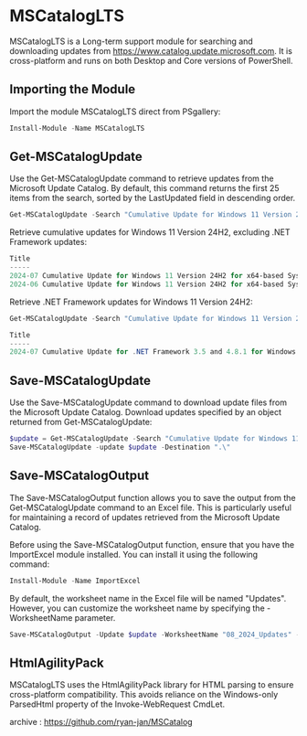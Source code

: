 # MSCatalogLTS

MSCatalogLTS is a Long-term support module for searching and downloading updates from https://www.catalog.update.microsoft.com.
It is cross-platform and runs on both Desktop and Core versions of PowerShell.

## Importing the Module

Import the module MSCatalogLTS direct from PSgallery:

``` powershell
Install-Module -Name MSCatalogLTS
```

## Get-MSCatalogUpdate

Use the Get-MSCatalogUpdate command to retrieve updates from the Microsoft Update Catalog. By default, this command returns the first 25 items from the search, sorted by the LastUpdated field in descending order.

```powershell
Get-MSCatalogUpdate -Search "Cumulative Update for Windows 11 Version 24H2" -ExcludeFramework
```
Retrieve cumulative updates for Windows 11 Version 24H2, excluding .NET Framework updates:

```powershell
Title                                                                                               Products   Classification   LastUpdated Size    
-----                                                                                               --------   --------------   ----------- ----    
2024-07 Cumulative Update for Windows 11 Version 24H2 for x64-based Systems (KB5040435)             Windows 11 Security Updates 2024/07/09  302.0 MB
2024-06 Cumulative Update for Windows 11 Version 24H2 for x64-based Systems (KB5039239)             Windows 11 Security Updates 2024/06/15  248.8 MB
```

Retrieve .NET Framework updates for Windows 11 Version 24H2:

```powershell
Get-MSCatalogUpdate -Search "Cumulative Update for Windows 11 Version 24H2" -GetFramework
```
```powershell
Title                                                                                                       Products   Classification   LastUpdated Size    
-----                                                                                                       --------   --------------   ----------- ---- 
2024-07 Cumulative Update for .NET Framework 3.5 and 4.8.1 for Windows 11, version 24H2 for x64 (KB5039894) Windows 11 Security Updates 2024/07/09  70.9 MB
```

## Save-MSCatalogUpdate

Use the Save-MSCatalogUpdate command to download update files from the Microsoft Update Catalog.
Download updates specified by an object returned from Get-MSCatalogUpdate:

```powershell
$update = Get-MSCatalogUpdate -Search "Cumulative Update for Windows 11 Version 24H2" -ExcludeFramework
Save-MSCatalogUpdate -update $update -Destination ".\"
```

## Save-MSCatalogOutput

The Save-MSCatalogOutput function allows you to save the output from the Get-MSCatalogUpdate command to an Excel file. This is particularly useful for maintaining a record of updates retrieved from the Microsoft Update Catalog.

Before using the Save-MSCatalogOutput function, ensure that you have the ImportExcel module installed. You can install it using the following command:
```powershell
Install-Module -Name ImportExcel
```
By default, the worksheet name in the Excel file will be named "Updates". However, you can customize the worksheet name by specifying the -WorksheetName parameter.

```powershell
Save-MSCatalogOutput -Update $update -WorksheetName "08_2024_Updates" -Destination "C:\Temp\2024_Updates.xlsx"
```

## HtmlAgilityPack

MSCatalogLTS uses the HtmlAgilityPack library for HTML parsing to ensure cross-platform compatibility. This avoids reliance on the Windows-only ParsedHtml property of the Invoke-WebRequest CmdLet.


archive : https://github.com/ryan-jan/MSCatalog